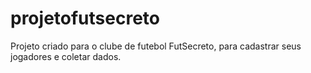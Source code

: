 # projetofutsecreto
Projeto criado para o clube de futebol FutSecreto, para cadastrar seus jogadores e coletar dados.
